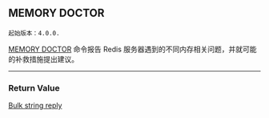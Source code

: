 ## MEMORY DOCTOR

    起始版本：4.0.0.

[MEMORY DOCTOR](memory-doctor.md) 命令报告 Redis 服务器遇到的不同内存相关问题，并就可能的补救措施提出建议。

---

### Return Value

[Bulk string reply](../topics/protocol.md#resp-bulk-strings)
